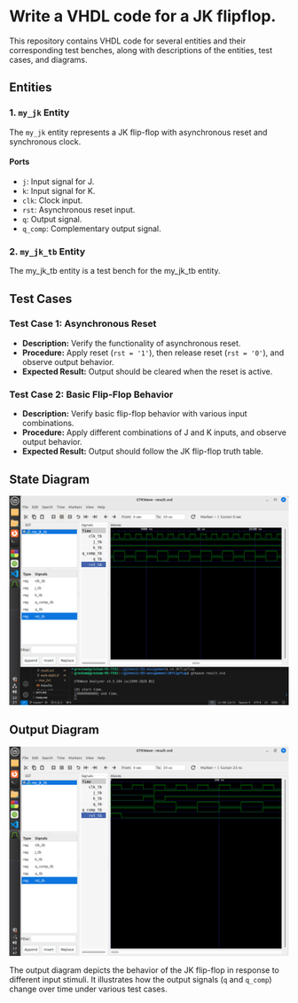 # Write a VHDL code for a JK flipflop.

This repository contains VHDL code for several entities and their corresponding test benches, along with descriptions of the entities, test cases, and diagrams.

## Entities

### 1. `my_jk` Entity

The `my_jk` entity represents a JK flip-flop with asynchronous reset and synchronous clock.

#### Ports

- `j`: Input signal for J.
- `k`: Input signal for K.
- `clk`: Clock input.
- `rst`: Asynchronous reset input.
- `q`: Output signal.
- `q_comp`: Complementary output signal.

### 2. `my_jk_tb` Entity

The my_jk_tb entity is a test bench for the my_jk_tb entity.

## Test Cases

### Test Case 1: Asynchronous Reset

- **Description:** Verify the functionality of asynchronous reset.
- **Procedure:** Apply reset (`rst = '1'`), then release reset (`rst = '0'`), and observe output behavior.
- **Expected Result:** Output should be cleared when the reset is active.

### Test Case 2: Basic Flip-Flop Behavior

- **Description:** Verify basic flip-flop behavior with various input combinations.
- **Procedure:** Apply different combinations of J and K inputs, and observe output behavior.
- **Expected Result:** Output should follow the JK flip-flop truth table.

## State Diagram

![State Diagram](JK.png)

## Output Diagram

![Output Diagram](JKKflipflop.png)

The output diagram depicts the behavior of the JK flip-flop in response to different input stimuli. It illustrates how the output signals (`q` and `q_comp`) change over time under various test cases.
